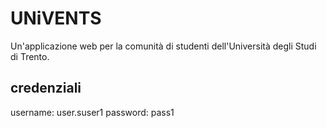 # UNiVENTS
Un'applicazione web per la comunità di studenti dell'Università degli Studi di Trento.

## credenziali
username: user.suser1
password: pass1
